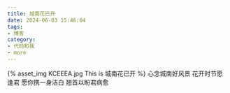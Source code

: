 ```yaml
---
title: 城南花已开
date: 2024-06-03 15:46:04
tags:
- 博客
category:
- 代码和我
- more
---
```

{% asset_img KCEEEA.jpg This is 城南花已开 %}
心念城南好风景
花开时节愿逢君
愿你携一身洁白
翘首以盼君病愈
